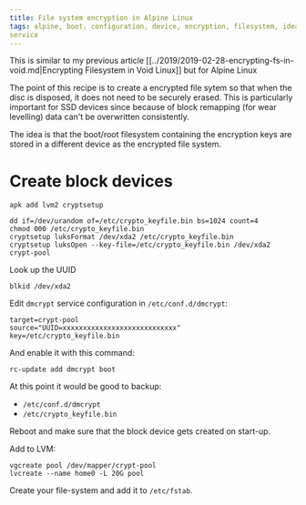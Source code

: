```yaml
---
title: File system encryption in Alpine Linux
tags: alpine, boot, configuration, device, encryption, filesystem, idea, linux, service
service
---
```

This is similar to my previous article
[[../2019/2019-02-28-encrypting-fs-in-void.md|Encrypting Filesystem in Void Linux]]
but for Alpine Linux

The point of this recipe is to create a encrypted file sytem
so that when the disc is disposed, it does not need to be
securely erased.  This is particularly important for SSD devices
since because of block remapping (for wear levelling) data can't
be overwritten consistently.

The idea is that the boot/root filesystem containing the encryption
keys are stored in a different device as the encrypted file system.


# Create block devices

```
apk add lvm2 cryptsetup

dd if=/dev/urandom of=/etc/crypto_keyfile.bin bs=1024 count=4
chmod 000 /etc/crypto_keyfile.bin
cryptsetup luksFormat /dev/xda2 /etc/crypto_keyfile.bin
cryptsetup luksOpen --key-file=/etc/crypto_keyfile.bin /dev/xda2 crypt-pool

```

Look up the UUID

```
blkid /dev/xda2
```

Edit `dmcrypt` service configuration in `/etc/conf.d/dmcrypt`:


```
target=crypt-pool
source="UUID=xxxxxxxxxxxxxxxxxxxxxxxxxxxx"
key=/etc/crypto_keyfile.bin

```

And enable it with this command:

```
rc-update add dmcrypt boot

```

At this point it would be good to backup:

- `/etc/conf.d/dmcrypt`
- `/etc/crypto_keyfile.bin`


Reboot and make sure that the block device gets created on start-up.

Add to LVM:

```
vgcreate pool /dev/mapper/crypt-pool
lvcreate --name home0 -L 20G pool

```

Create your file-system and add it to `/etc/fstab`.

